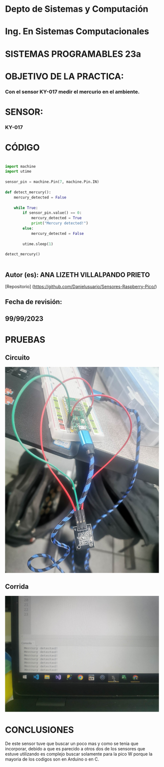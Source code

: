 # Depto de Sistemas y Computación
# Ing. En Sistemas Computacionales
# SISTEMAS PROGRAMABLES 23a

# OBJETIVO  DE LA PRACTICA:
### Con el sensor KY-017 medir el mercurio en el ambiente.

# SENSOR: 
### KY-017

# CÓDIGO

```Python

import machine
import utime

sensor_pin = machine.Pin(7, machine.Pin.IN)

def detect_mercury():
    mercury_detected = False

    while True:
        if sensor_pin.value() == 0:
            mercury_detected = True
            print("Mercury detected!")
        else:
            mercury_detected = False

        utime.sleep(1)

detect_mercury()
  
```

## Autor (es): ANA LIZETH VILLALPANDO PRIETO

[Repositorio] (https://github.com/Danielusuario/Sensores-Raspberry-Pico/)

## Fecha de revisión:  
## 99/99/2023

# PRUEBAS

## Circuito
![Image](https://github.com/Danielusuario/Sensores-Raspberry-Pico/blob/main/Imagenes/KY-017%20TILT%20SWITCH.jpg)

## Corrida
![Image](https://github.com/Danielusuario/Sensores-Raspberry-Pico/blob/main/Imagenes/KY-017%20TILT%20SWITCH1.jpg)

# CONCLUSIONES
De este sensor tuve que buscar un poco mas y como se tenia que incorporar, debido a que es parecido a otros dos de los sensores que estuve utilizando
es complejo buscar solamente para la pico W porque la mayoria de los codigos son en Arduino o en C.
